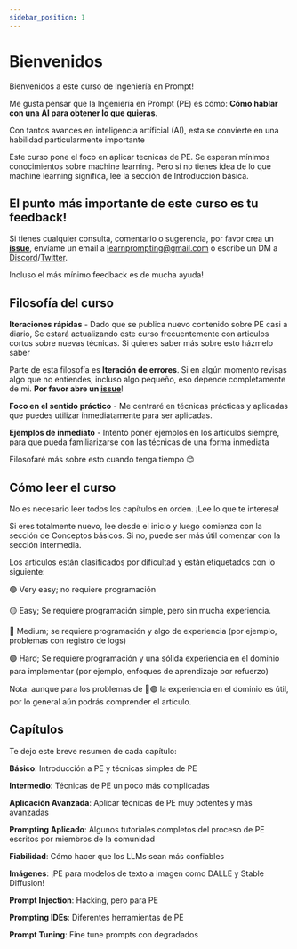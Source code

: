```yaml
---
sidebar_position: 1
---
```

# Bienvenidos

Bienvenidos a este curso de Ingeniería en Prompt!

Me gusta pensar que la Ingeniería en Prompt (PE) es cómo: **Cómo hablar con una AI para obtener lo que quieras**. 


Con tantos avances en inteligencia artíficial (AI),
esta se convierte en una habilidad particularmente importante

Este curso pone el foco en aplicar tecnicas de PE. Se esperan mínimos conocimientos 
sobre machine learning. Pero si no tienes idea de lo que machine learning significa, lee la sección de Introducción básica.

## El punto más importante de este curso es tu feedback!
Si tienes cualquier consulta, comentario o sugerencia, por favor crea un **[issue](https://github.com/trigaten/Learn_Prompting/issues/new/choose)**, envíame un email a learnprompting@gmail.com o escribe un DM a [Discord](https://learnprompting.org/discord)/[Twitter](https://twitter.com/learn_prompting).

Incluso el más mínimo feedback es de mucha ayuda!

## Filosofía del curso

**Iteraciones rápidas** - Dado que se publica nuevo contenido sobre PE casi a diario,
Se estará actualizando este curso frecuentemente con articulos cortos sobre nuevas técnicas.
Si quieres saber más sobre esto házmelo saber

Parte de esta filosofía es **Iteración de errores**. Si en algún momento revisas algo
que no entiendes, incluso algo pequeño, eso depende completamente de mi. **Por favor abre un [issue](https://github.com/trigaten/Learn_Prompting/issues/new/choose)**!


**Foco en el sentido práctico** - Me centraré en técnicas prácticas y aplicadas que puedes utilizar
inmediatamente para ser aplicadas.

**Ejemplos de inmediato** - Intento poner ejemplos en los artículos siempre,
para que pueda familiarizarse con las técnicas de una forma inmediata


Filosofaré más sobre esto cuando tenga tiempo 😊

## Cómo leer el curso

No es necesario leer todos los capítulos en orden. ¡Lee lo que te interesa!

Si eres totalmente nuevo, lee desde el inicio y luego comienza con la sección de Conceptos básicos.
Si no, puede ser más útil comenzar con la sección intermedia.

Los artículos están clasificados por dificultad y están etiquetados con lo siguiente:

🟢 Very easy; no requiere programación

🟡 Easy; Se requiere programación simple, pero sin mucha experiencia.

🔴 Medium; se requiere programación y algo de experiencia (por ejemplo, problemas con registro de logs)

🟣 Hard; Se requiere programación y una sólida experiencia en el dominio para implementar (por ejemplo, enfoques de aprendizaje por refuerzo)

Nota: aunque para los problemas de 🔴🟣 la experiencia en el dominio es útil, por lo general aún podrás comprender el artículo.

## Capítulos

Te dejo este breve resumen de cada capítulo:

**Básico**: Introducción a PE y técnicas simples de PE

**Intermedio**: Técnicas de PE un poco más complicadas

**Aplicación Avanzada**: Aplicar técnicas de PE muy potentes y más avanzadas

**Prompting Aplicado**: Algunos tutoriales completos del proceso de PE escritos por miembros de la comunidad

**Fiabilidad**: Cómo hacer que los LLMs sean más confiables

**Imágenes**: ¡PE para modelos de texto a imagen como DALLE y Stable Diffusion!

**Prompt Injection**: Hacking, pero para PE

**Prompting IDEs**: Diferentes herramientas de PE

**Prompt Tuning**: Fine tune prompts con degradados
